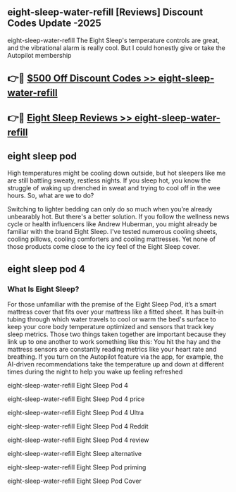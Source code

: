 ## eight-sleep-water-refill [Reviews​] Discount Codes Update -2025

eight-sleep-water-refill The Eight Sleep's temperature controls are great, and the vibrational alarm is really cool. But I could honestly give or take the Autopilot membership

## 👉🔴 [$500 Off Discount Codes >> eight-sleep-water-refill](http://download.freeplayer.one?title=eight-sleep-water-refill&ref=18-ES)

## 👉🔴 [Eight Sleep Reviews >> eight-sleep-water-refill](http://download.freeplayer.one?title=eight-sleep-water-refill&ref=18-ES)

## eight sleep pod

High temperatures might be cooling down outside, but hot sleepers like me are still battling sweaty, restless nights. If you sleep hot, you know the struggle of waking up drenched in sweat and trying to cool off in the wee hours. So, what are we to do?

Switching to lighter bedding can only do so much when you're already unbearably hot. But there's a better solution. If you follow the wellness news cycle or health influencers like Andrew Huberman, you might already be familiar with the brand Eight Sleep. I've tested numerous cooling sheets, cooling pillows, cooling comforters and cooling mattresses. Yet none of those products come close to the icy feel of the Eight Sleep cover.

## eight sleep pod 4

### What Is Eight Sleep?

For those unfamiliar with the premise of the Eight Sleep Pod, it’s a smart mattress cover that fits over your mattress like a fitted sheet. It has built-in tubing through which water travels to cool or warm the bed's surface to keep your core body temperature optimized and sensors that track key sleep metrics. Those two things taken together are important because they link up to one another to work something like this: You hit the hay and the mattress sensors are constantly reading metrics like your heart rate and breathing. If you turn on the Autopilot feature via the app, for example, the AI-driven recommendations take the temperature up and down at different times during the night to help you wake up feeling refreshed

eight-sleep-water-refill Eight Sleep Pod 4

eight-sleep-water-refill Eight Sleep Pod 4 price

eight-sleep-water-refill Eight Sleep Pod 4 Ultra

eight-sleep-water-refill Eight Sleep Pod 4 Reddit

eight-sleep-water-refill Eight Sleep Pod 4 review

eight-sleep-water-refill Eight Sleep alternative

eight-sleep-water-refill Eight Sleep Pod priming

eight-sleep-water-refill Eight Sleep Pod Cover